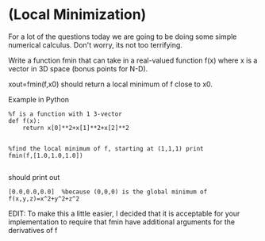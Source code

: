 # (Local Minimization)
<div class="md"><p>For a lot of the questions today we are going to be doing some simple numerical calculus.  Don't worry, its not too terrifying.</p>
<p>Write a function fmin that can take in a real-valued function f(x) where x is a vector in 3D space (bonus points for N-D).</p>
<p>xout=fmin(f,x0) should return a local minimum of f close to x0.</p>
<p>Example in Python</p>
<pre><code>%f is a function with 1 3-vector
def f(x):
    return x[0]**2+x[1]**2+x[2]**2

%find the local minimum of f, starting at (1,1,1)
print fmin(f,[1.0,1.0,1.0])
</code></pre>
<p>should print out</p>
<pre><code>[0.0,0.0,0.0]  %because (0,0,0) is the global minimum of f(x,y,z)=x^2+y^2+z^2
</code></pre>
<p>EDIT:  To make this a little easier, I decided that it is acceptable for your implementation to require that fmin have additional arguments for the derivatives of f</p>
</div>
